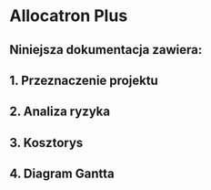 # Allocatron Plus<br />
## Niniejsza dokumentacja zawiera:<br />
## 1. Przeznaczenie projektu<br />
## 2. Analiza ryzyka<br />
## 3. Kosztorys<br />
## 4. Diagram Gantta<br />

